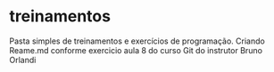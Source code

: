 # treinamentos
Pasta simples de treinamentos e exercícios de programação.
Criando Reame.md conforme exercicio aula 8 do curso Git do instrutor Bruno Orlandi
